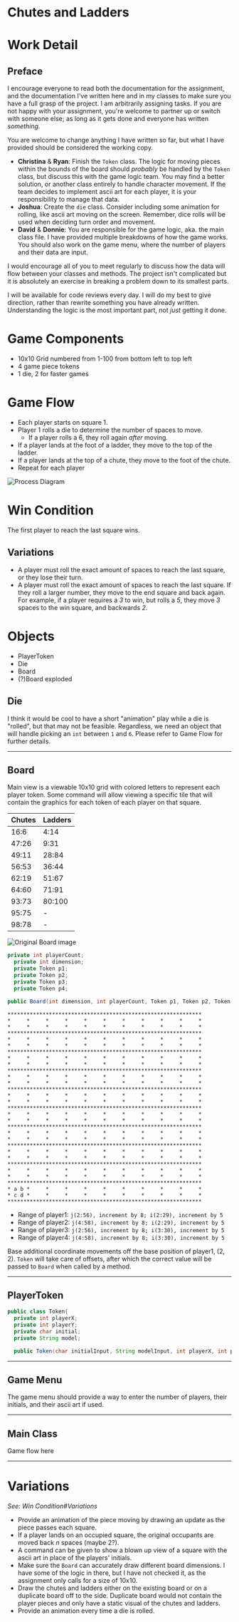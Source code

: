 # Chutes and Ladders

# Work Detail
## Preface
I encourage everyone to read both the documentation for the assignment, and the documentation I've written here and in my classes to make sure you have a full grasp of the project. I am arbitrarily assigning tasks. If you are not happy with your assignment, you're welcome to partner up or switch with someone else; as long as it gets done and everyone has written _something_. 

You are welcome to change anything I have written so far, but what I have provided should be considered the working copy. 

- **Christina** & **Ryan**: Finish the `Token` class. The logic for moving pieces within the bounds of the board should _probably_ be handled by the `Token` class, but discuss this with the game logic team. You may find a better solution, or another class entirely to handle character movement. If the team decides to implement ascii art for each player, it is your responsibility to manage that data.
- **Joshua**: Create the `die` class. Consider including some animation for rolling, like ascii art moving on the screen. Remember, dice rolls will be used when deciding turn order and movement.
- **David** & **Donnie**: You are responsible for the game logic, aka. the main class file. I have provided multiple breakdowns of how the game works. You should also work on the game menu, where the number of players and their data are input. 

I would encourage all of you to meet regularly to discuss how the data will flow between your classes and methods. The project isn't complicated but it is absolutely an exercise in breaking a problem down to its smallest parts. 

I will be available for code reviews every day. I will do my best to give direction, rather than rewrite something you have already written. Understanding the logic is the most important part, not _just_ getting it done.

# Game Components

- 10x10 Grid numbered from 1-100 from bottom left to top left
- 4 game piece tokens
- 1 die, 2 for faster games


# Game Flow
- Each player starts on square 1.
- Player 1 rolls a die to determine the number of spaces to move. 
	- If a player rolls a 6, they roll again _after_ moving.
- If a player lands at the foot of a ladder, they move to the top of the ladder. 
- If a player lands at the top of a chute, they move to the foot of the chute.
- Repeat for each player

![Process Diagram](assets/FlowChart.png)



# Win Condition
The first player to reach the last square wins.

## Variations
- A player must roll the exact amount of spaces to reach the last square, or they lose their turn.
- A player must roll the exact amount of spaces to reach the last square. If they roll a larger number, they move to the end square and back again. For example, if a player requires a _3_ to win, but rolls a _5_, they move _3_ spaces to the win square, and backwards _2_.


# Objects
- PlayerToken
- Die
- Board
- (?)Board exploded

## Die
I think it would be cool to have a short "animation" play while a die is "rolled", but that may not be feasible. Regardless, we need an object that will handle picking an `int` between `1` and `6`. Please refer to Game Flow for further details.

---
## Board

Main view is a viewable 10x10 grid with colored letters to represent each player token. Some command will allow viewing a specific tile that will contain the graphics for each token of each player on that square. 

|Chutes|Ladders|
|-|-|
|16:6|4:14|
|47:26|9:31|
|49:11|28:84|
|56:53|36:44|
|62:19|51:67|
|64:60|71:91|
|93:73|80:100|
|95:75|-|
|98:78|-|

![Original Board image](assets/pic79293.webp)

```java
private int playerCount;
  private int dimension;
  private Token p1;
  private Token p2;
  private Token p3;
  private Token p4;

public Board(int dimension, int playerCount, Token p1, Token p2, Token p3, Token p4){[...]}
```

```
*************************************************************
*     *     *     *     *     *     *     *     *     *     *
*     *     *     *     *     *     *     *     *     *     *
*************************************************************
*     *     *     *     *     *     *     *     *     *     *
*     *     *     *     *     *     *     *     *     *     *
*************************************************************
*     *     *     *     *     *     *     *     *     *     *
*     *     *     *     *     *     *     *     *     *     *
*************************************************************
*     *     *     *     *     *     *     *     *     *     *
*     *     *     *     *     *     *     *     *     *     *
*************************************************************
*     *     *     *     *     *     *     *     *     *     *
*     *     *     *     *     *     *     *     *     *     *
*************************************************************
*     *     *     *     *     *     *     *     *     *     *
*     *     *     *     *     *     *     *     *     *     *
*************************************************************
*     *     *     *     *     *     *     *     *     *     *
*     *     *     *     *     *     *     *     *     *     *
*************************************************************
*     *     *     *     *     *     *     *     *     *     *
*     *     *     *     *     *     *     *     *     *     *
*************************************************************
*     *     *     *     *     *     *     *     *     *     *
*     *     *     *     *     *     *     *     *     *     *
*************************************************************
* a b *     *     *     *     *     *     *     *     *     *
* c d *     *     *     *     *     *     *     *     *     *
*************************************************************
```

- Range of player1: `j(2:56), increment by 8; i(2:29), increment by 5`
- Range of player2: `j(4:58), increment by 8; i(2:29), increment by 5`
- Range of player3: `j(2:56), increment by 8; i(3:30), increment by 5`
- Range of player4: `j(4:58), increment by 8; i(3:30), increment by 5`

Base additional coordinate movements off the base position of player1, (2, 2). `Token` will take care of offsets, after which the correct value will be passed to `Board` when called by a method. 



---
## PlayerToken
```java
public class Token{
  private int playerX;
  private int playerY;
  private char initial;
  private String model;

  public Token(char initialInput, String modelInput, int playerX, int playerY){[...]}
```

---
## Game Menu
The game menu should provide a way to enter the number of players, their initials, and their ascii art if used. 


---
## Main Class
Game flow here


---
# Variations
_See: Win Condition#Variations_
- Provide an animation of the piece moving by drawing an update as the piece passes each square.
- If a player lands on an occupied square, the original occupants are moved back _n_ spaces (maybe 2?).
- A command can be given to show a blown up view of a square with the ascii art in place of the players' initials.
- Make sure the `Board` can accurately draw different board dimensions. I have some of the logic in there, but I have not checked it, as the assignment only calls for a size of 10x10.
- Draw the chutes and ladders either on the existing board or on a duplicate board off to the side. Duplicate board would not contain the player pieces and only have a static visual of the chutes and ladders.
- Provide an animation every time a die is rolled.
